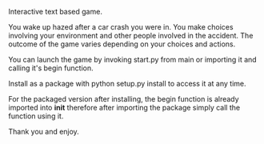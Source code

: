Interactive text based game.

You wake up hazed after a car crash you were in. You make choices involving
your environment and other people involved in the accident. The outcome of the game
varies depending on your choices and actions.

You can launch the game by invoking start.py from main or importing it and calling it's
begin function.

Install as a package with python setup.py install to access it at any time.

For the packaged version after installing, the begin function is already imported into __init__ therefore
after importing the package simply call the function using it.

Thank you and enjoy.
